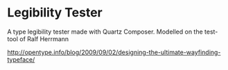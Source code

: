 Legibility Tester
=================

A type legibility tester made with Quartz Composer.
Modelled on the test-tool of Ralf Herrmann

http://opentype.info/blog/2009/09/02/designing-the-ultimate-wayfinding-typeface/

